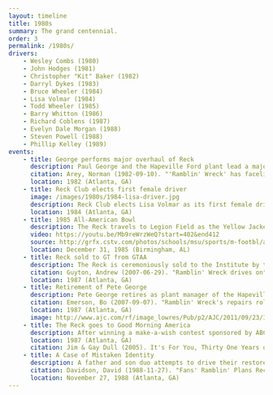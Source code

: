 ```yaml
---
layout: timeline
title: 1980s
summary: The grand centennial.
order: 3
permalink: /1980s/
drivers:
    - Wesley Combs (1980)
    - John Hodges (1981)
    - Christopher "Kit" Baker (1982)
    - Darryl Dykes (1983)
    - Bruce Wheeler (1984)
    - Lisa Volmar (1984)
    - Todd Wheeler (1985)
    - Barry Whitton (1986)
    - Richard Coblens (1987)
    - Evelyn Dale Morgan (1988)
    - Steven Powell (1988)
    - Phillip Kelley (1989)
events:
    - title: George performs major overhaul of Reck
      description: Paul George and the Hapeville Ford plant lead a major restoration of the Reck in preparation for Tech's centennial celebration. The car was entirely "disassembled, rebuilt, and repainted", and George added a chrome guard to protect the grill, moved the old-style yellow jackets to the front tire wells, chromed over the horn, and replaced the old Yellow Jacket-emblazoned tire cover.
      citation: Arey, Norman (1982-09-10). "'Ramblin' Wreck' has facelift too". Atlanta Journal-Constitution.
      location: 1982 (Atlanta, GA)
    - title: Reck Club elects first female driver
      image: /images/1980s/1984-lisa-driver.jpg
      description: Reck Club elects Lisa Volmar as its first female driver after 23 years of men driving the Reck and 32 years after women were first admitted to the Institute. The club will later elect a second female driver (Evelyn Dale Morgan) in 1988 and a third (Hillary Degenkolb) in 2015.
      location: 1984 (Atlanta, GA)
    - title: 1985 All-American Bowl
      description: The Reck travels to Legion Field as the Yellow Jackets held off the Michigan State Spartans to secure a 17-14 victory.
      video: https://youtu.be/Mb9reWrzWeQ?start=402&end412
      source: http://grfx.cstv.com/photos/schools/msu/sports/m-footbl/auto_pdf/04-mg-bowlhistory-247-272.pdf
      location: December 31, 1985 (Birmingham, AL)
    - title: Reck sold to GT from GTAA
      description: The Reck is ceremoniously sold to the Institute by the Georgia Tech Athletic Association, cementing the car's role as an Institute mascot.
      citation: Guyton, Andrew (2007-06-29). "Ramblin' Wreck drives on". The Technique. Archived from the original on 2008-09-06. Retrieved 2007-08-22.
      location: 1987 (Atlanta, GA)
    - title: Retirement of Pete George
      description: Pete George retires as plant manager of the Hapeville Ford plant after 4 decades at the plant. Most maintenance work for the Reck now falls on the shoulders of Reck Club and its members, but the Hapeville plant still assists on major projects.
      citation: Emerson, Bo (2007-09-07). "Ramblin' Wreck's repairs roll along - Will Georgia Tech icon be good as gold for game?". The Atlanta Journal-Constitution. p. A1
      location: 1987 (Atlanta, GA)
      image: http://www.ajc.com/rf/image_lowres/Pub/p2/AJC/2011/09/23/Images/photos.medleyphoto.2303620.jpg
    - title: The Reck goes to Good Morning America
      description: After winning a make-a-wish contest sponsored by ABC, Dean Jim Dull brings a gaggle of old-gold-clad students and the Reck to New York City for an appearance on Good Morning America.
      location: 1987 (Atlanta, GA)
      citation: Jim & Gay Dull (2005). It's For You, Thirty One Years of Our Life On the Georgia Tech Campus. Greer Avenue Books. pp. 204–206.
    - title: A Case of Mistaken Identity
      description: A father and son duo attempts to drive their restored Model A Ford onto the field in Athens, but their efforts are thwarted by stadium officials, who inform them that the actual Reck had not left Atlanta.
      citation: Davidson, David (1988-11-27). "Fans' Ramblin' Plans Recked by Guards". Atlanta Journal-Constitution. pp. C12.
      location: November 27, 1988 (Atlanta, GA)
---
```

